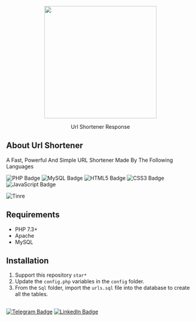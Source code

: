 <p align="center"><img src="https://s8.uupload.ir/files/_heroexpert_ir_000.png" width="300"></p>

<p align="center">Url Shortener Response</p>

## About Url Shortener

A Fast, Powerful And Simple URL Shortener Made By The Following Languages

![PHP Badge](https://img.shields.io/badge/PHP-777BB4?logo=php&logoColor=fff&style=flat)
![MySQL Badge](https://img.shields.io/badge/MySQL-4479A1?logo=mysql&logoColor=fff&style=flat)
![HTML5 Badge](https://img.shields.io/badge/HTML5-E34F26?logo=html5&logoColor=fff&style=flat)
![CSS3 Badge](https://img.shields.io/badge/CSS3-1572B6?logo=css3&logoColor=fff&style=flat)
![JavaScript Badge](https://img.shields.io/badge/JavaScript-F7DF1E?logo=javascript&logoColor=000&style=flat)
 

![Tinre](https://s8.uupload.ir/files/_heroexpert_ir_kx76.gif)


## Requirements
* PHP 7.3+
* Apache
* MySQL
  

## Installation

1. Support this repository `star*`
2. Update the `config.php` variables in the `config` folder.
3. From the `Sql` folder, import the `urls.sql` file into the database to create all the tables.

## 

<a href="https://t.me/HeroExpert_ir">![Telegram Badge](https://img.shields.io/badge/Telegram-26A5E4?logo=telegram&logoColor=fff&style=flat)</a>
<a href="https://www.linkedin.com/in/amirreza-ebrahimi-9623052a9">![LinkedIn Badge](https://img.shields.io/badge/LinkedIn-0A66C2?logo=linkedin&logoColor=fff&style=flat)</a>
